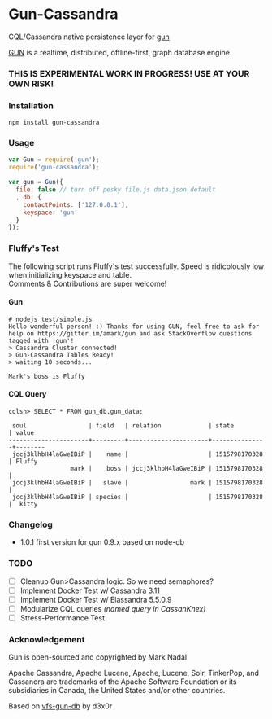 # Gun-Cassandra
CQL/Cassandra native persistence layer for [gun](https://github.com/amark/gun)

[GUN](https://github.com/amark/gun) is a realtime, distributed, offline-first, graph database engine.

### THIS IS EXPERIMENTAL WORK IN PROGRESS! USE AT YOUR OWN RISK!


### Installation

`npm install gun-cassandra`

### Usage

```javascript
var Gun = require('gun');
require('gun-cassandra');

var gun = Gun({
  file: false // turn off pesky file.js data.json default
  , db: {
	contactPoints: ['127.0.0.1'], 
	keyspace: 'gun'
  }
});
```

### Fluffy's Test
The following script runs Fluffy's test successfully. Speed is ridicolously low when initializing keyspace and table.<br>
Comments & Contributions are super welcome!

#### Gun
```
# nodejs test/simple.js 
Hello wonderful person! :) Thanks for using GUN, feel free to ask for help on https://gitter.im/amark/gun and ask StackOverflow questions tagged with 'gun'!
> Cassandra Cluster connected!
> Gun-Cassandra Tables Ready!
> waiting 10 seconds...

Mark's boss is Fluffy
```
#### CQL Query
```
cqlsh> SELECT * FROM gun_db.gun_data;

 soul                 | field   | relation             | state         | value
----------------------+---------+----------------------+---------------+--------
 jccj3klhbH4laGweIBiP |    name |                      | 1515798170328 | Fluffy
                 mark |    boss | jccj3klhbH4laGweIBiP | 1515798170328 |       
 jccj3klhbH4laGweIBiP |   slave |                 mark | 1515798170328 |       
 jccj3klhbH4laGweIBiP | species |                      | 1515798170328 |  kitty

```
     
### Changelog
- 1.0.1 first version for gun 0.9.x based on node-db

### TODO
* [ ] Cleanup Gun>Cassandra logic. So we need semaphores?
* [ ] Implement Docker Test w/ Cassandra 3.11
* [ ] Implement Docker Test w/ Elassandra 5.5.0.9
* [ ] Modularize CQL queries _(named query in CassanKnex)_
* [ ] Stress-Performance Test

### Acknowledgement

Gun is open-sourced and copyrighted by Mark Nadal

Apache Cassandra, Apache Lucene, Apache, Lucene, Solr, TinkerPop, and Cassandra are trademarks of the Apache Software Foundation or its subsidiaries in Canada, the United States and/or other countries.

Based on [vfs-gun-db](https://github.com/d3x0r/gun-db) by d3x0r



